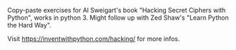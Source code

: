 Copy-paste exercises for  Al Sweigart's book "Hacking Secret Ciphers with Python", works in python 3.
Might follow up with Zed Shaw's "Learn Python the Hard Way". 

Visit https://inventwithpython.com/hacking/ for more infos.

